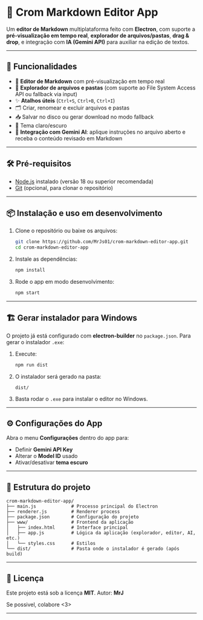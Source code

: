 # 📑 Crom Markdown Editor App

Um **editor de Markdown** multiplataforma feito com **Electron**, com suporte a **pré-visualização em tempo real**, **explorador de arquivos/pastas**, **drag & drop**, e integração com **IA (Gemini API)** para auxiliar na edição de textos.

---

## 🚀 Funcionalidades

* 📝 **Editor de Markdown** com pré-visualização em tempo real
* 📂 **Explorador de arquivos e pastas** (com suporte ao File System Access API ou fallback via input)
* ✨ **Atalhos úteis** (`Ctrl+S`, `Ctrl+B`, `Ctrl+I`)
* 🗂️ Criar, renomear e excluir arquivos e pastas
* 📥 Salvar no disco ou gerar download no modo fallback
* 🎨 Tema claro/escuro
* 🤖 **Integração com Gemini AI**: aplique instruções no arquivo aberto e receba o conteúdo revisado em Markdown

---

## 🛠️ Pré-requisitos

* [Node.js](https://nodejs.org) instalado (versão 18 ou superior recomendada)
* [Git](https://git-scm.com/) (opcional, para clonar o repositório)

---

## 📦 Instalação e uso em desenvolvimento

1. Clone o repositório ou baixe os arquivos:

   ```bash
   git clone https://github.com/MrJs01/crom-markdown-editor-app.git
   cd crom-markdown-editor-app
   ```

2. Instale as dependências:

   ```bash
   npm install
   ```

3. Rode o app em modo desenvolvimento:

   ```bash
   npm start
   ```

---

## 🏗️ Gerar instalador para Windows

O projeto já está configurado com **electron-builder** no `package.json`.
Para gerar o instalador `.exe`:

1. Execute:

   ```bash
   npm run dist
   ```

2. O instalador será gerado na pasta:

   ```
   dist/
   ```

3. Basta rodar o `.exe` para instalar o editor no Windows.

---

## ⚙️ Configurações do App

Abra o menu **Configurações** dentro do app para:

* Definir **Gemini API Key**
* Alterar o **Model ID** usado
* Ativar/desativar **tema escuro**

---

## 📂 Estrutura do projeto

```
crom-markdown-editor-app/
├── main.js             # Processo principal do Electron
├── renderer.js         # Renderer process
├── package.json        # Configuração do projeto
├── www/                # Frontend da aplicação
│   ├── index.html      # Interface principal
│   ├── app.js          # Lógica da aplicação (explorador, editor, AI, etc.)
│   └── styles.css      # Estilos
└── dist/               # Pasta onde o instalador é gerado (após build)
```

---

## 📜 Licença

Este projeto está sob a licença **MIT**.
Autor: **MrJ**

Se possivel, colabore <3>

---
